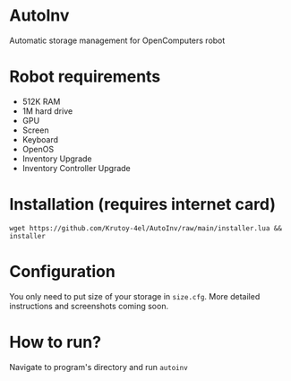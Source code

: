 # AutoInv
Automatic storage management for OpenComputers robot

# Robot requirements
 - 512K RAM
 - 1M hard drive
 - GPU
 - Screen
 - Keyboard
 - OpenOS
 - Inventory Upgrade
 - Inventory Controller Upgrade

# Installation (requires internet card)
`wget https://github.com/Krutoy-4el/AutoInv/raw/main/installer.lua && installer`

# Configuration
You only need to put size of your storage in `size.cfg`. More detailed instructions and screenshots coming soon.

# How to run?
Navigate to program's directory and run `autoinv`
